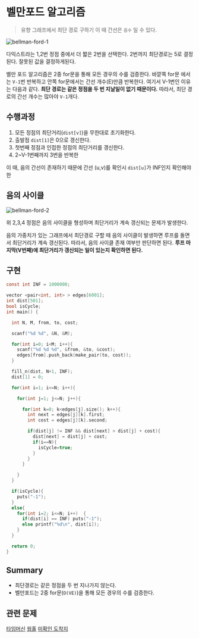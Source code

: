 # 벨만포드 알고리즘

> 유향 그래프에서 최단 경로 구하기
이 때 간선은 `음수` 일 수 있다.

![bellman-ford-1](./img/bellman-1.png)

다익스트라는 1,2번 정점 중에서 더 짧은 2번을 선택한다. 2번까지 최단경로는 5로 결정된다.
잘못된 값을 결정하게된다.

벨만 포드 알고리즘은 2중 for문을 통해 모든 경우의 수를 검증한다.
바깥쪽 for문 에서는 `V-1`번 반복하고 안쪽 for문에서는 간선 개수(E)만큼 반복한다.
여기서 V-1번인 이유는 다음과 같다.
**최단 경로는 같은 정점을 두 번 지날일이 없기 때문이다.**
따라서, 최단 경로의 간선 개수는 많아야 `V-1`개다.

## 수행과정

1. 모든 정점의 최단거리(`dist[v]`)을 무한대로 초기화한다.
2. 출발점 `dist[1]`은 0으로 갱신한다.
3. 첫번째 정점과 인접한 정점의 최단거리를 갱신한다.
4. 2~V-1번째까지 3번을 반복한


이 때, 음의 간선이 존재하기 때문에 간선 (u,v)를 확인시 `dist[u]`가 INF인지 확인해야한

## 음의 사이클

![bellman-ford-2](./img/bellman-2.png)

위 2,3,4 정점은 음의 사이클을 형성하며 최단거리가 계속 갱신되는 문제가 발생한다.

음의 가중치가 있는 그래프에서 최단경로 구할 때 음의 사이클이 발생하면 루프를 돌면서 최단거리가 계속 갱신된다. 따라서, 음의 사이클 존재 여부만 판단하면 된다.
**루프 마지막(V번째)에 최단거리가 갱신되는 일이 있는지 확인하면 된다.**


## 구현

```C
const int INF = 1000000;

vector <pair<int, int> > edges[6001];
int dist[501];
bool isCycle;
int main() {

  int N, M, from, to, cost;

  scanf("%d %d", &N, &M);

  for(int i=0; i<M; i++){
    scanf("%d %d %d", &from, &to, &cost);
    edges[from].push_back(make_pair(to, cost));
  }

  fill_n(dist, N+1, INF);
  dist[1] = 0;

  for(int i=1; i<=N; i++){

    for(int j=1; j<=N; j++){

      for(int k=0; k<edges[j].size(); k++){
        int next = edges[j][k].first;
        int cost = edges[j][k].second;

        if(dist[j] != INF && dist[next] > dist[j] + cost){
          dist[next] = dist[j] + cost;
          if(i==N){
            isCycle=true;
          }
        }
      }

    }
  }

  if(isCycle){
    puts("-1");
  }
  else{
    for(int i=2; i<=N; i++)  {
      if(dist[i] == INF) puts("-1");
      else printf("%d\n", dist[i]);
    }
  }

  return 0;
}
```

## Summary

- 최단경로는 같은 정점을 두 번 지나가지 않는다.
- 벨만포드는 2중 for문(`O(VE)`)을 통해 모든 경우의 수를 검증한다.


## 관련 문제

[타임머신](https://www.acmicpc.net/problem/11657)
[웜홀](https://www.acmicpc.net/problem/1865)
[미확인 도착지](https://www.acmicpc.net/problem/9370)
